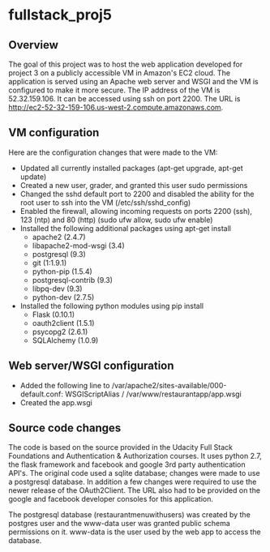 # fullstack_proj5
## Overview
The goal of this project was to host the web application developed for project 3 on a publicly accessible VM in Amazon's EC2 cloud. The application is served using an Apache web server and WSGI and the VM is configured to make it more secure.
The IP address of the VM is 52.32.159.106.  It can be accessed using ssh on port 2200.  The URL is http://ec2-52-32-159-106.us-west-2.compute.amazonaws.com.
## VM configuration
Here are the configuration changes that were made to the VM:
* Updated all currently installed packages (apt-get upgrade, apt-get update)
* Created a new user, grader, and granted this user sudo permissions
* Changed the sshd default port to 2200 and disabled the ability for the root user to ssh into the VM (/etc/ssh/sshd_config)
* Enabled the firewall, allowing incoming requests on ports 2200 (ssh), 123 (ntp) and 80 (http) (sudo ufw allow, sudo ufw enable)
* Installed the following additional packages using apt-get install
	* apache2 (2.4.7)
	* libapache2-mod-wsgi (3.4)
	* postgresql (9.3)
	* git (1:1.9.1)
	* python-pip (1.5.4)
	* postgresql-contrib (9.3)
	* libpq-dev (9.3)
	* python-dev (2.7.5)
* Installed the following python modules using pip install
	* Flask (0.10.1)
	* oauth2client (1.5.1)
	* psycopg2 (2.6.1)
	* SQLAlchemy (1.0.9)

## Web server/WSGI configuration
* Added the following line to /var/apache2/sites-available/000-default.conf: WSGIScriptAlias / /var/www/restaurantapp/app.wsgi
* Created the app.wsgi

## Source code changes
The code is based on the source provided in the Udacity Full Stack Foundations and Authentication & Authorization courses.  It uses python 2.7, the flask framework and facebook and google 3rd party authentication API's.  The original code used a sqlite database; changes were made to use a postgresql database.  In addition a few changes were required to use the newer release of the OAuth2Client.  The URL also had to be provided on the google and facebook developer consoles for this application.

The postgresql database (restaurantmenuwithusers) was created by the postgres user and the www-data user was granted public schema permissions on it.  www-data is the user used by the web app to access the database.
